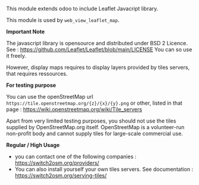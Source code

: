 This module extends odoo to include Leaflet Javacript library.

This module is used by `web_view_leaflet_map`.

**Important Note**

The javascript library is opensource and distributed under BSD 2
Licence. See : <https://github.com/Leaflet/Leaflet/blob/main/LICENSE>
You can so use it freely.

However, display maps requires to display layers provided by tiles
servers, that requires ressources.

**For testing purpose**

You can use the openStreetMap url
`https://tile.openstreetmap.org/{z}/{x}/{y}.png` or other, listed in
that page : <https://wiki.openstreetmap.org/wiki/Tile_servers>

Apart from very limited testing purposes, you should not use the tiles
supplied by OpenStreetMap.org itself. OpenStreetMap is a volunteer-run
non-profit body and cannot supply tiles for large-scale commercial use.

**Regular / High Usage**

- you can contact one of the following companies :
  <https://switch2osm.org/providers/>
- You can also install yourself your own tiles servers. See
  documentation : <https://switch2osm.org/serving-tiles/>
